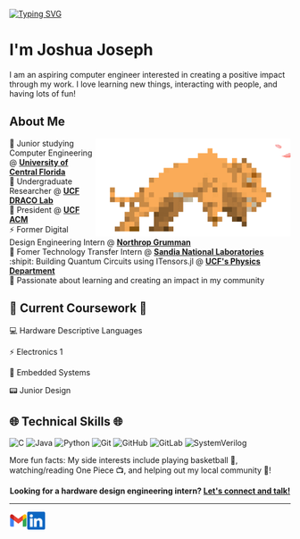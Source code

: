 
<a class ="WelcomeSVG" href="https://git.io/typing-svg"><img src="https://readme-typing-svg.demolab.com?font=Cascadia+Code&size=40&duration=1000&pause=1000&color=000000&random=false&width=435&height=75&lines=Welcome!;%C2%A1Bienvenido!;%E3%81%8A%E3%81%84!;Willkommen!;Selamat+datang!;Bienvenue!;Ho%C5%9F+geldin!;Benvenuto!;%D0%94%D0%BE%D0%B1%D1%80%D0%BE+%D0%BF%D0%BE%D0%B6%D0%B0%D0%BB%D0%BE%D0%B2%D0%B0%D1%82%D1%8C!" alt="Typing SVG" /></a>

# I'm Joshua Joseph
I am an aspiring computer engineer interested in creating a positive impact through my work. I love learning new things, interacting with people, and having lots of fun!

## About Me

<img class = "personalityImage" align="right" alt="Sabertooth Tiger running" width="350" src="img/sabertoothwithCherryBlossom.gif" />

:school_satchel: Junior studying Computer Engineering @ [**University of Central Florida**][university]<br>
:notebook_with_decorative_cover: Undergraduate Researcher @ [**UCF DRACO Lab**][DRACO]<br>
:email: President @ [**UCF ACM**][UCFACM]<br>
:zap: Former Digital Design Engineering Intern @ [**Northrop Grumman**][Northrop]<br>
:office: Fomer Technology Transfer Intern @ [**Sandia National Laboratories**][Sandia]<br>
:shipit: Building Quantum Circuits using ITensors.jl @ [**UCF's Physics Department**][UCFPHY]<br>
:trident: Passionate about learning and creating an impact in my community

[UCFACM]: https://linktr.ee/acmucf
[university]: https://www.ucf.edu/
[DRACO]: https://www.ece.ucf.edu/DRACO/
[Sandia]: https://www.sandia.gov/
[QuantumCircs]: https://github.com/JoshInOnePiece/Quantum-Circuits-with-ITensor.jl
[UCFPHY]: https://sciences.ucf.edu/physics/
[Northrop]: https://www.northropgrumman.com/

                    
## :seedling: Current Coursework :seedling:    
:computer: Hardware Descriptive Languages
 
:zap: Electronics 1
 
:floppy_disk: Embedded Systems

:pager: Junior Design

## :globe_with_meridians: Technical Skills :globe_with_meridians:
![C](https://img.shields.io/badge/c-%2300599C.svg?style=for-the-badge&logo=verilog&logoColor=white)
![Java](https://img.shields.io/badge/Java-ED8B00?style=for-the-badge&logo=verilog&logoColor=white)
![Python](https://img.shields.io/badge/python-3670A0?style=for-the-badge&logo=verilog&logoColor=ffdd54)
![Git](https://img.shields.io/badge/git-%23F05033.svg?style=for-the-badge&logo=verilog&logoColor=white)
![GitHub](https://img.shields.io/badge/github-%23121011.svg?style=for-the-badge&logo=verilog&logoColor=white)
![GitLab](https://img.shields.io/badge/GitLab-330F63?style=for-the-badge&logo=verilog&logoColor=white)
![SystemVerilog](https://img.shields.io/badge/Verilog-B20838?style=for-the-badge&logo=Verilog&logoColor=white)

 
More fun facts: My side interests include playing basketball :basketball:, watching/reading One Piece :tv:, and helping out my local community :open_hands:!


<p align="center">
    <b>Looking for a hardware design engineering intern?
        <a href="https://www.linkedin.com/in/joshuavjoseph">Let's connect and talk!</a>
    </b>
</p>

---

<!--<a href="https://novakcgx.me">
    <img height="32" align="left" alt="Website" src="img/icons/personal.png" />
</a>-->

<a href="mailto:jo634076@ucf.edu">
    <img height="32" align="left" alt="Mail" src="img/icons/gmail.png" />
</a>

<a href="https://www.linkedin.com/in/joshuavjoseph">
    <img height="32" align="left" alt="LinkedIn" src="img/icons/linkedin.png" />
</a>
